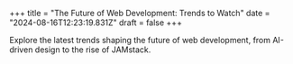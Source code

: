 +++
title = "The Future of Web Development: Trends to Watch"
date = "2024-08-16T12:23:19.831Z"
draft = false
+++

  Explore the latest trends shaping the future of web development, from AI-driven design to the rise of JAMstack.
        